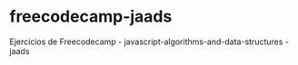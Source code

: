 # freecodecamp-jaads
Ejercicios de Freecodecamp - javascript-algorithms-and-data-structures - jaads

